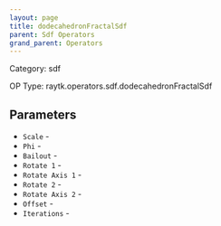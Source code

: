 ```yaml
---
layout: page
title: dodecahedronFractalSdf
parent: Sdf Operators
grand_parent: Operators
---
```


Category: sdf

OP Type: raytk.operators.sdf.dodecahedronFractalSdf

## Parameters

* `Scale` - 
* `Phi` - 
* `Bailout` - 
* `Rotate 1` - 
* `Rotate Axis 1` - 
* `Rotate 2` - 
* `Rotate Axis 2` - 
* `Offset` - 
* `Iterations` -
